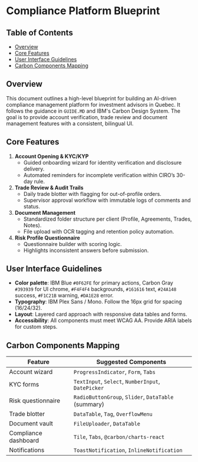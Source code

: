# Compliance Platform Blueprint

<!-- prettier-ignore-start -->
<!-- START doctoc generated TOC please keep comment here to allow auto update -->
<!-- DON'T EDIT THIS SECTION, INSTEAD RE-RUN doctoc TO UPDATE -->

## Table of Contents

- [Overview](#overview)
- [Core Features](#core-features)
- [User Interface Guidelines](#user-interface-guidelines)
- [Carbon Components Mapping](#carbon-components-mapping)
  <!-- END doctoc generated TOC please keep comment here to allow auto update -->
  <!-- prettier-ignore-end -->

## Overview

This document outlines a high-level blueprint for building an AI-driven
compliance management platform for investment advisors in Quebec. It follows the
guidance in `GUIDE.MD` and IBM's Carbon Design System. The goal is to provide
account verification, trade review and document management features with a
consistent, bilingual UI.

## Core Features

1. **Account Opening & KYC/KYP**
   - Guided onboarding wizard for identity verification and disclosure delivery.
   - Automated reminders for incomplete verification within CIRO’s 30-day rule.
2. **Trade Review & Audit Trails**
   - Daily trade blotter with flagging for out-of-profile orders.
   - Supervisor approval workflow with immutable logs of comments and status.
3. **Document Management**
   - Standardized folder structure per client (Profile, Agreements, Trades,
     Notes).
   - File upload with OCR tagging and retention policy automation.
4. **Risk Profile Questionnaire**
   - Questionnaire builder with scoring logic.
   - Highlights inconsistent answers before submission.

## User Interface Guidelines

- **Color palette**: IBM Blue `#0F62FE` for primary actions, Carbon Gray
  `#393939` for UI chrome, `#F4F4F4` backgrounds, `#161616` text, `#24A148`
  success, `#F1C21B` warning, `#DA1E28` error.
- **Typography**: IBM Plex Sans / Mono. Follow the 16px grid for spacing
  (16/24/32).
- **Layout**: Layered card approach with responsive data tables and forms.
- **Accessibility**: All components must meet WCAG AA. Provide ARIA labels for
  custom steps.

## Carbon Components Mapping

| Feature              | Suggested Components                                |
| -------------------- | --------------------------------------------------- |
| Account wizard       | `ProgressIndicator`, `Form`, `Tabs`                 |
| KYC forms            | `TextInput`, `Select`, `NumberInput`, `DatePicker`  |
| Risk questionnaire   | `RadioButtonGroup`, `Slider`, `DataTable` (summary) |
| Trade blotter        | `DataTable`, `Tag`, `OverflowMenu`                  |
| Document vault       | `FileUploader`, `DataTable`                         |
| Compliance dashboard | `Tile`, `Tabs`, `@carbon/charts-react`              |
| Notifications        | `ToastNotification`, `InlineNotification`           |

